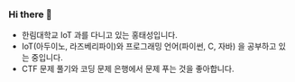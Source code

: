 ### Hi there 👋

<!--
**tshong3/tshong3** is a ✨ _special_ ✨ repository because its `README.md` (this file) appears on your GitHub profile.

Here are some ideas to get you started:
-->

- 한림대학교 IoT 과를 다니고 있는 홍태성입니다.
- IoT(아두이노, 라즈베리파이)와 프로그래밍 언어(파이썬, C, 자바) 을 공부하고 있는 중입니다.
- CTF 문제 풀기와 코딩 문제 은행에서 문제 푸는 것을 좋아합니다.
